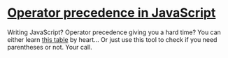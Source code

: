 # [Operator precedence in JavaScript](https://mothereff.in/operator-precedence)

Writing JavaScript? Operator precedence giving you a hard time? You can either learn [this table](https://developer.mozilla.org/en/JavaScript/Reference/Operators/Operator_Precedence) by heart… Or just use this tool to check if you need parentheses or not. Your call.
